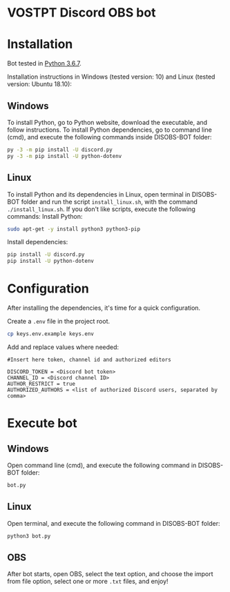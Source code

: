 # VOSTPT Discord OBS bot

# Installation
Bot tested in [Python 3.6.7](https://www.python.org/downloads/release/python-367/).

Installation instructions in Windows (tested version: 10) and Linux (tested version: Ubuntu 18.10):

## Windows
To install Python, go to Python website, download the executable, and follow instructions.
To install Python dependencies, go to command line (cmd), and execute the following commands inside DISOBS-BOT folder:
```sh
py -3 -m pip install -U discord.py
py -3 -m pip install -U python-dotenv
```

## Linux
To install Python and its dependencies in Linux, open terminal in DISOBS-BOT folder and run the script `install_linux.sh`, with the command `./install_linux.sh`.
If you don't like scripts, execute the following commands:
Install Python:
```sh
sudo apt-get -y install python3 python3-pip
```
Install dependencies:
```sh
pip install -U discord.py
pip install -U python-dotenv
```

# Configuration
After installing the dependencies, it's time for a quick configuration.

Create a `.env` file in the project root.

```sh
cp keys.env.example keys.env
```
 
Add and replace values where needed:

```
#Insert here token, channel id and authorized editors

DISCORD_TOKEN = <Discord bot token>
CHANNEL_ID = <Discord channel ID>
AUTHOR_RESTRICT = true
AUTHORIZED_AUTHORS = <list of authorized Discord users, separated by comma>
```

# Execute bot

## Windows

Open command line (cmd), and execute the following command in DISOBS-BOT folder:
```sh
bot.py
```

## Linux

Open terminal, and execute the following command in DISOBS-BOT folder:
```sh
python3 bot.py
```

## OBS

After bot starts, open OBS, select the text option, and choose the import from file option, select one or more `.txt` files, and enjoy!
